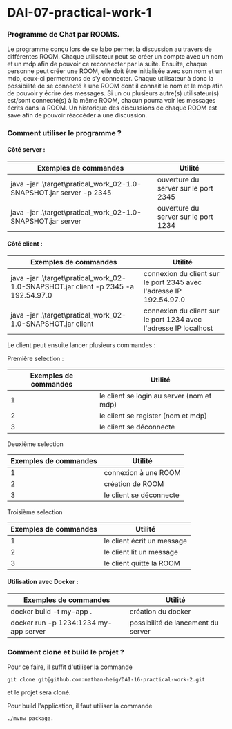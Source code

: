 # DAI-07-practical-work-1

### Programme de Chat par ROOMS.  
Le programme conçu lors de ce labo permet la discussion au travers de différentes ROOM.
Chaque utilisateur peut se créer un compte avec un nom et un mdp afin de pouvoir ce reconnecter par la suite.
Ensuite, chaque personne peut créer une ROOM, elle doit être initialisée avec son nom et un mdp, ceux-ci permettrons de s'y connecter.
Chaque utilisateur à donc la possibilité de se connecté à une ROOM dont il connait le nom et le mdp afin de pouvoir y écrire des messages.
Si un ou plusieurs autre(s) utilisateur(s) est/sont connecté(s) à la même ROOM, chacun pourra voir les messages écrits dans la ROOM.
Un historique des discussions de chaque ROOM est save afin de pouvoir réaccéder à une discussion.

### Comment utiliser le programme ?

#### Côté server :

| Exemples de commandes                                               | Utilité                              |
|---------------------------------------------------------------------|--------------------------------------|
| java -jar .\target\pratical_work_02-1.0-SNAPSHOT.jar server -p 2345 | ouverture du server sur le port 2345 |
| java -jar .\target\pratical_work_02-1.0-SNAPSHOT.jar server         | ouverture du server sur le port 1234 |

#### Côté client :

| Exemples de commandes                                                              | Utilité                                                            |
|------------------------------------------------------------------------------------|--------------------------------------------------------------------|
| java -jar .\target\pratical_work_02-1.0-SNAPSHOT.jar client -p 2345 -a 192.54.97.0 | connexion du client sur le port 2345 avec l'adresse IP 192.54.97.0 |
| java -jar .\target\pratical_work_02-1.0-SNAPSHOT.jar client                        | connexion du client sur le port 1234 avec l'adresse IP localhost   |

Le client peut ensuite lancer plusieurs commandes :

Première selection :

| Exemples de commandes | Utilité                                   |
|-----------------------|-------------------------------------------|
| 1                     | le client se login au server (nom et mdp) |
| 2                     | le client se register (nom et mdp)        |
| 3                     | le client se déconnecte                   |
  
Deuxième selection

| Exemples de commandes | Utilité                |
|-----------------------|------------------------|
| 1                     | connexion à une ROOM   |
| 2                     | création de ROOM       |
| 3                     | le client se déconnecte |

Troisième selection

| Exemples de commandes | Utilité                    |
|-----------------------|----------------------------|
| 1                     | le client écrit un message |
| 2                     | le client lit un message   |
| 3                     | le client quitte la ROOM   |

#### Utilisation avec Docker :

| Exemples de commandes                  | Utilité                            |
|----------------------------------------|------------------------------------|
| docker build -t my-app .               | création du docker                 |
| docker run -p 1234:1234  my-app server | possibilité de lancement du server |


### Comment clone et build le projet ?  
Pour ce faire, il suffit d'utiliser la commande
```text
git clone git@github.com:nathan-heig/DAI-16-practical-work-2.git 
```
et le projet sera cloné.

Pour build l'application, il faut utiliser la commande 
```text
./mvnw package.
``` 